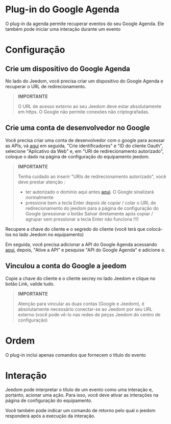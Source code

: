 # Plug-in do Google Agenda

O plug-in da agenda permite recuperar eventos do seu Google Agenda. Ele também pode iniciar uma interação durante um evento

# Configuração 

## Crie um dispositivo do Google Agenda 

No lado do Jeedom, você precisa criar um dispositivo do Google Agenda e recuperar o URL de redirecionamento. 

> **IMPORTANTE**
>
> O URL de acesso externo ao seu Jeedom deve estar absolutamente em https. O Google não permite conexões não criptografadas.

## Crie uma conta de desenvolvedor no Google 

Você precisa criar uma conta de desenvolvedor com o google para acessar as APIs, vá [aqui](https://console.developers.google.com/apis/credentials) em seguida, "Crie identificadores" e "ID do cliente Oauth", selecione "Aplicativo da Web" e, em "URI de redirecionamento autorizado", coloque o dado na página de configuração do equipamento jeedom.

> **IMPORTANTE**
>
> Tenha cuidado ao inserir "URIs de redirecionamento autorizado", você deve prestar atenção : 
> - ter autorizado o domínio aqui antes [aqui](https://console.developers.google.com/apis/credentials/consent). O Google sinalizará normalmente
> - pressione bem a tecla Enter depois de copiar / colar o URL de redirecionamento do jeedom para a página de configuração do Google (pressionar o botão Salvar diretamente após copiar / agrupar sem pressionar a tecla Enter não funciona !!!)

Recupere a chave do cliente e o segredo do cliente (você terá que colocá-los no lado Jeedom no equipamento)

Em seguida, você precisa adicionar a API do Google Agenda acessando [aqui](https://console.developers.google.com/apis/dashboard), depois, "Ative a API" e pesquise "API do Google Agenda" e adicione o.

## Vinculou a conta do Google a jeedom 

Copie a chave do cliente e o cliente secrey no lado Jeedom e clique no botão Link, valide tudo.

>**IMPORTANTE**
>
>Atenção para vincular as duas contas (Google e Jeedom), é absolutamente necessário conectar-se ao Jeedom por seu URL externo (você pode vê-lo nas redes de peças Jeedom do centro de configuração)

# Ordem 

O plug-in inclui apenas comandos que fornecem o título do evento

# Interação 

Jeedom pode interpretar o título de um evento como uma interação e, portanto, acionar uma ação. Para isso, você deve ativar as interações na página de configuração do equipamento.

Você também pode indicar um comando de retorno pelo qual o jeedom responderá após a execução da interação.
